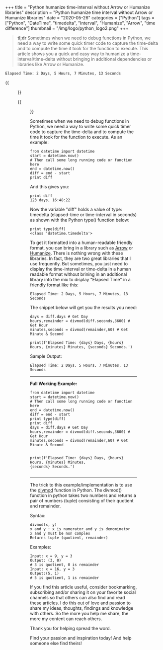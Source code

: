 +++
title = "Python humanize time-interval without Arrow or Humanize libraries"
description = "Python humanize time interval without Arrow or Humanize libraries"
date = "2020-05-26"
categories = ["Python"]
tags = ["Python", "DateTime", "timedelta", "Interval", "Humanize", "Arrow", "time difference"]
thumbnail = "/img/logo/python_logo2.png"
+++

> **tl;dr** Sometimes when we need to debug functions in Python, we need a way to write some quick timer code to capture the time-delta and to compute the time it took for the function to execute. This article shows you a quick and easy way to humanize a time-interval/time-delta without bringing in additional dependencies or libraries like Arrow or Humanize.

<pre><code class="language-python">Elapsed Time: 2 Days, 5 Hours, 7 Minutes, 13 Seconds 
</code></pre> 

{{<figure src="/img/2020/05/unsplash1.jpg" caption="Yucel Moral (@yucelmoran) at Unsplash" class="aligncenter round-img-border imgframe-left-pad" >}}

{{<figure src="/img/logo/python_logo.png" caption="" width="120" class="alignleft round-img-border imgframe-left-pad" >}}

Sometimes when we need to debug functions in Python, we need a way to write some quick timer code to capture the time-delta and to compute the time it took for the function to execute. As an example:

<pre><code class="language-python line-numbers">from datetime import datetime 
start = datetime.now()
# Then call some long running code or function here
end = datetime.now()
diff = end - start
print diff
</code></pre>  

And this gives you:

<pre><code class="language-python line-numbers">print diff
123 days, 16:48:22
</code></pre>

Now the variable "diff" holds a value of type: timedelta (elapsed-time or time-interval in seconds) as shown with the Python type() function below:

<pre><code class="language-python line-numbers">print type(diff)
&lt;class 'datetime.timedelta'&gt;
</code></pre>



To get it formatted into a human-readable friendly format, you can bring in a library such as <a href="https://arrow.readthedocs.io/" target="_blank">Arrow</a> or <a href="https://github.com/jmoiron/humanize" target="_blank">Humanize</a>. There is nothing wrong with these libraries. In fact, they are two great libraries that I use frequently. But sometimes, you just need to display the time-interval or time-delta in a human readable format without brining in an additional library into the mix to display "Elapsed Time" in a friendly format like this:

<pre><code class="language-python">Elapsed Time: 2 Days, 5 Hours, 7 Minutes, 13 Seconds 
</code></pre>

The snippet below will get you the results you need:

<pre><code class="language-python">days = diff.days # Get Day 
hours,remainder = divmod(diff.seconds,3600) # Get Hour
minutes,seconds = divmod(remainder,60) # Get Minute & Second

print(f'Elapsed Time: {days} Days, {hours} Hours, {minutes} Minutes, {seconds} Seconds.') 
</code></pre>

Sample Output:
<pre><code class="language-python">Elapsed Time: 2 Days, 5 Hours, 7 Minutes, 13 Seconds 
</code></pre>

<hr>
<b>Full Working Example:</b>
<pre><code class="language-python">from datetime import datetime 
start = datetime.now()
# Then call some long running code or function here
end = datetime.now()
diff = end - start
print type(diff)
print diff
days = diff.days # Get Day 
hours,remainder = divmod(diff.seconds,3600) # Get Hour
minutes,seconds = divmod(remainder,60) # Get Minute & Second

print(f'Elapsed Time: {days} Days, {hours} Hours, {minutes} Minutes, {seconds} Seconds.') 
</code></pre>
<hr>

The trick to this example/implementation is to use the <a href="https://docs.python.org/3/library/functions.html#divmod" target="_blank">divmod</a> function in Python. The divmod() function in python takes two numbers and returns a pair of numbers (tuple) consisting of their quotient and remainder.

Syntax:
<pre><code class="language-python">divmod(x, y)
x and y : x is numerator and y is denominator
x and y must be non complex
Returns tuple (quotient, remainder)
</code></pre>

Examples:
<pre><code class="language-python">Input: x = 9, y = 3
Output: (3, 0)
# 3 is quotient, 0 is remainder
Input: x = 16, y = 3
Output:(5, 1)
# 5 is quotient, 1 is remainder
</code></pre>

If you find this article useful, consider bookmarking, subscribing and/or sharing it on your favorite social channels so that others can also find and read these articles. I do this out of love and passion to share my ideas, thoughts, findings and knowledge with others. So the more you help me share, the more my content can reach others. 

Thank you for helping spread the word. 

Find your passion and inspiration today! And help someone else find theirs!

